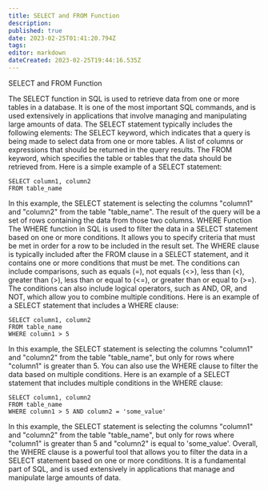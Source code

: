 ```yaml
---
title: SELECT and FROM Function
description:
published: true
date: 2023-02-25T01:41:20.794Z
tags:
editor: markdown
dateCreated: 2023-02-25T19:44:16.535Z
---
```

SELECT and FROM Function

The SELECT function in SQL is used to retrieve data from one or more tables in a database. It is one of the most important SQL commands, and is used extensively in applications that involve managing and manipulating large amounts of data.
The SELECT statement typically includes the following elements:
The SELECT keyword, which indicates that a query is being made to select data from one or more tables.
A list of columns or expressions that should be returned in the query results.
The FROM keyword, which specifies the table or tables that the data should be retrieved from.
Here is a simple example of a SELECT statement:
```
SELECT column1, column2
FROM table_name
```
In this example, the SELECT statement is selecting the columns "column1" and "column2" from the table "table_name". The result of the query will be a set of rows containing the data from those two columns.
WHERE Function
The WHERE function in SQL is used to filter the data in a SELECT statement based on one or more conditions. It allows you to specify criteria that must be met in order for a row to be included in the result set.
The WHERE clause is typically included after the FROM clause in a SELECT statement, and it contains one or more conditions that must be met. The conditions can include comparisons, such as equals (=), not equals (<>), less than (<), greater than (>), less than or equal to (<=), or greater than or equal to (>=). The conditions can also include logical operators, such as AND, OR, and NOT, which allow you to combine multiple conditions.
Here is an example of a SELECT statement that includes a WHERE clause:
```
SELECT column1, column2
FROM table_name
WHERE column1 > 5
```
In this example, the SELECT statement is selecting the columns "column1" and "column2" from the table "table_name", but only for rows where "column1" is greater than 5.
You can also use the WHERE clause to filter the data based on multiple conditions. Here is an example of a SELECT statement that includes multiple conditions in the WHERE clause:
```
SELECT column1, column2
FROM table_name
WHERE column1 > 5 AND column2 = 'some_value'
```
In this example, the SELECT statement is selecting the columns "column1" and "column2" from the table "table_name", but only for rows where "column1" is greater than 5 and "column2" is equal to 'some_value'.
Overall, the WHERE clause is a powerful tool that allows you to filter the data in a SELECT statement based on one or more conditions. It is a fundamental part of SQL, and is used extensively in applications that manage and manipulate large amounts of data.
